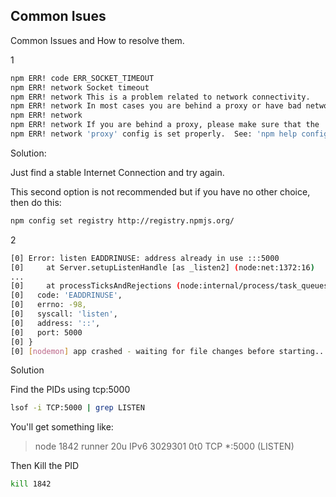 ## Common Isues

Common Issues and How to resolve them.

1
```bash
npm ERR! code ERR_SOCKET_TIMEOUT
npm ERR! network Socket timeout
npm ERR! network This is a problem related to network connectivity.
npm ERR! network In most cases you are behind a proxy or have bad network settings.
npm ERR! network
npm ERR! network If you are behind a proxy, please make sure that the
npm ERR! network 'proxy' config is set properly.  See: 'npm help config'
```

Solution:

Just find a stable Internet Connection and try again.

This second option is not recommended but if you have no other choice, then do this:

```bash
npm config set registry http://registry.npmjs.org/
```

2
```bash
[0] Error: listen EADDRINUSE: address already in use :::5000
[0]     at Server.setupListenHandle [as _listen2] (node:net:1372:16)
...
[0]     at processTicksAndRejections (node:internal/process/task_queues:83:21) {
[0]   code: 'EADDRINUSE',
[0]   errno: -98,
[0]   syscall: 'listen',
[0]   address: '::',
[0]   port: 5000
[0] }
[0] [nodemon] app crashed - waiting for file changes before starting...
```

Solution

Find the PIDs using tcp:5000

```bash
lsof -i TCP:5000 | grep LISTEN
```
You'll get something like:

> node    1842 runner   20u  IPv6 3029301      0t0  TCP *:5000 (LISTEN)

Then Kill the PID

```bash
kill 1842
```